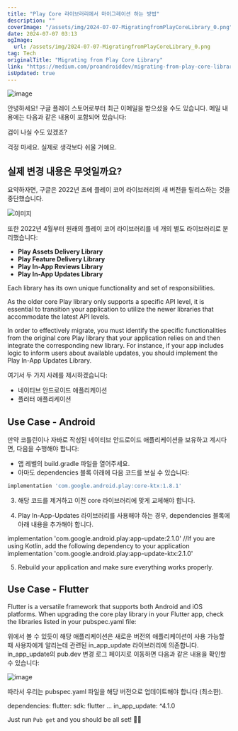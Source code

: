 ```yaml
---
title: "Play Core 라이브러리에서 마이그레이션 하는 방법"
description: ""
coverImage: "/assets/img/2024-07-07-MigratingfromPlayCoreLibrary_0.png"
date: 2024-07-07 03:13
ogImage:
  url: /assets/img/2024-07-07-MigratingfromPlayCoreLibrary_0.png
tag: Tech
originalTitle: "Migrating from Play Core Library"
link: "https://medium.com/proandroiddev/migrating-from-play-core-library-0b4afd3fca1a"
isUpdated: true
---
```


![image](/assets/img/2024-07-07-MigratingfromPlayCoreLibrary_0.png)

안녕하세요! 구글 플레이 스토어로부터 최근 이메일을 받으셨을 수도 있습니다. 메일 내용에는 다음과 같은 내용이 포함되어 있습니다:

겁이 나실 수도 있겠죠?

걱정 마세요. 실제로 생각보다 쉬울 거예요.

<!-- cozy-coder - 수평 -->

<ins class="adsbygoogle"
     style="display:block"
     data-ad-client="ca-pub-4877378276818686"
     data-ad-slot="1107185301"
     data-ad-format="auto"
     data-full-width-responsive="true"></ins>

<script>
     (adsbygoogle = window.adsbygoogle || []).push({});
</script>

## 실제 변경 내용은 무엇일까요?

요약하자면, 구글은 2022년 초에 플레이 코어 라이브러리의 새 버전을 릴리스하는 것을 중단했습니다.

![이미지](/assets/img/2024-07-07-MigratingfromPlayCoreLibrary_1.png)

또한 2022년 4월부터 원래의 플레이 코어 라이브러리를 네 개의 별도 라이브러리로 분리했습니다:

<!-- cozy-coder - 수평 -->

<ins class="adsbygoogle"
     style="display:block"
     data-ad-client="ca-pub-4877378276818686"
     data-ad-slot="1107185301"
     data-ad-format="auto"
     data-full-width-responsive="true"></ins>

<script>
     (adsbygoogle = window.adsbygoogle || []).push({});
</script>

- **Play Assets Delivery Library**
- **Play Feature Delivery Library**
- **Play In-App Reviews Library**
- **Play In-App Updates Library**

Each library has its own unique functionality and set of responsibilities.

As the older core Play library only supports a specific API level, it is essential to transition your application to utilize the newer libraries that accommodate the latest API levels.

In order to effectively migrate, you must identify the specific functionalities from the original core Play library that your application relies on and then integrate the corresponding new library. For instance, if your app includes logic to inform users about available updates, you should implement the Play In-App Updates Library.

<!-- cozy-coder - 수평 -->

<ins class="adsbygoogle"
     style="display:block"
     data-ad-client="ca-pub-4877378276818686"
     data-ad-slot="1107185301"
     data-ad-format="auto"
     data-full-width-responsive="true"></ins>

<script>
     (adsbygoogle = window.adsbygoogle || []).push({});
</script>

여기서 두 가지 사례를 제시하겠습니다:

- 네이티브 안드로이드 애플리케이션
- 플러터 애플리케이션

## Use Case - Android

만약 코틀린이나 자바로 작성된 네이티브 안드로이드 애플리케이션을 보유하고 계시다면, 다음을 수행해야 합니다:

<!-- cozy-coder - 수평 -->

<ins class="adsbygoogle"
     style="display:block"
     data-ad-client="ca-pub-4877378276818686"
     data-ad-slot="1107185301"
     data-ad-format="auto"
     data-full-width-responsive="true"></ins>

<script>
     (adsbygoogle = window.adsbygoogle || []).push({});
</script>

- 앱 레벨의 build.gradle 파일을 열어주세요.
- 아마도 dependencies 블록 아래에 다음 코드를 보실 수 있습니다:

```js
implementation 'com.google.android.play:core-ktx:1.8.1'
```

3. 해당 코드를 제거하고 이전 core 라이브러리에 맞게 교체해야 합니다.

4. Play In-App-Updates 라이브러리를 사용해야 하는 경우, dependencies 블록에 아래 내용을 추가해야 합니다.

<!-- cozy-coder - 수평 -->

<ins class="adsbygoogle"
     style="display:block"
     data-ad-client="ca-pub-4877378276818686"
     data-ad-slot="1107185301"
     data-ad-format="auto"
     data-full-width-responsive="true"></ins>

<script>
     (adsbygoogle = window.adsbygoogle || []).push({});
</script>

implementation 'com.google.android.play:app-update:2.1.0'
//If you are using Kotlin, add the following dependency to your application
implementation 'com.google.android.play:app-update-ktx:2.1.0'

5. Rebuild your application and make sure everything works properly.

## Use Case - Flutter

Flutter is a versatile framework that supports both Android and iOS platforms. When upgrading the core play library in your Flutter app, check the libraries listed in your pubspec.yaml file:

<!-- cozy-coder - 수평 -->

<ins class="adsbygoogle"
     style="display:block"
     data-ad-client="ca-pub-4877378276818686"
     data-ad-slot="1107185301"
     data-ad-format="auto"
     data-full-width-responsive="true"></ins>

<script>
     (adsbygoogle = window.adsbygoogle || []).push({});
</script>

위에서 볼 수 있듯이 해당 애플리케이션은 새로운 버전의 애플리케이션이 사용 가능할 때 사용자에게 알리는데 관련된 in_app_update 라이브러리에 의존합니다. in_app_update의 pub.dev 변경 로그 페이지로 이동하면 다음과 같은 내용을 확인할 수 있습니다:

![image](/assets/img/2024-07-07-MigratingfromPlayCoreLibrary_2.png)

따라서 우리는 pubspec.yaml 파일을 해당 버전으로 업데이트해야 합니다 (최소한).

<!-- cozy-coder - 수평 -->

<ins class="adsbygoogle"
     style="display:block"
     data-ad-client="ca-pub-4877378276818686"
     data-ad-slot="1107185301"
     data-ad-format="auto"
     data-full-width-responsive="true"></ins>

<script>
     (adsbygoogle = window.adsbygoogle || []).push({});
</script>

dependencies:
flutter:
sdk: flutter
...
in_app_update: ^4.1.0

Just run `Pub get` and you should be all set! 🌟✨
